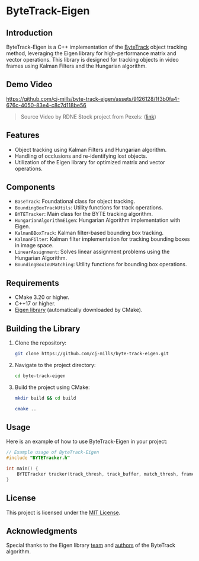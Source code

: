 # ByteTrack-Eigen


## Introduction

ByteTrack-Eigen is a C++ implementation of the [ByteTrack](https://arxiv.org/abs/2110.06864) object tracking method, leveraging the Eigen library for high-performance matrix and vector operations. This library is designed for tracking objects in video frames using Kalman Filters and the Hungarian algorithm.



## Demo Video

https://github.com/cj-mills/byte-track-eigen/assets/9126128/1f3b0fa4-676c-4050-83e4-c8c7d118be56

> Source Video by RDNE Stock project from Pexels: ([link](https://www.pexels.com/video/a-woman-giving-a-thumbs-up-10373924/))



## Features

- Object tracking using Kalman Filters and Hungarian algorithm.
- Handling of occlusions and re-identifying lost objects.
- Utilization of the Eigen library for optimized matrix and vector operations.



## Components

- `BaseTrack`: Foundational class for object tracking.
- `BoundingBoxTrackUtils`: Utility functions for track operations.
- `BYTETracker`: Main class for the BYTE tracking algorithm.
- `HungarianAlgorithmEigen`: Hungarian Algorithm implementation with Eigen.
- `KalmanBBoxTrack`: Kalman filter-based bounding box tracking.
- `KalmanFilter`: Kalman filter implementation for tracking bounding boxes in image space.
- `LinearAssignment`: Solves linear assignment problems using the Hungarian Algorithm.
- `BoundingBoxIoUMatching`: Utility functions for bounding box operations.

## Requirements

- CMake 3.20 or higher.
- C++17 or higher.
- [Eigen library](http://eigen.tuxfamily.org) (automatically downloaded by CMake).

## Building the Library

1. Clone the repository:
   ```bash
   git clone https://github.com/cj-mills/byte-track-eigen.git
   ```
2. Navigate to the project directory:
   ```bash
   cd byte-track-eigen
   ```
3. Build the project using CMake:
   ```bash
   mkdir build && cd build
   ```
   ```bash
   cmake ..
   ```



## Usage

Here is an example of how to use ByteTrack-Eigen in your project:

```cpp
// Example usage of ByteTrack-Eigen
#include "BYTETracker.h"

int main() {
    BYTETracker tracker(track_thresh, track_buffer, match_thresh, frame_rate);
}
```





## License

This project is licensed under the [MIT License](LICENSE).

## Acknowledgments

Special thanks to the Eigen library [team](https://gitlab.com/libeigen/eigen/-/project_members) and [authors](https://arxiv.org/abs/2110.06864) of the ByteTrack algorithm.

